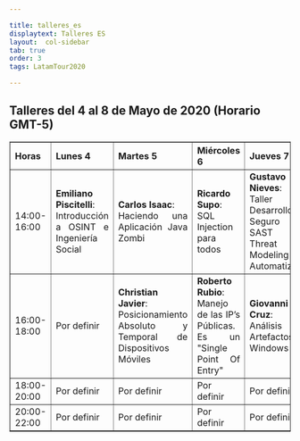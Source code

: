 ```yaml
---

title: talleres_es
displaytext: Talleres ES
layout:  col-sidebar
tab: true
order: 3
tags: LatamTour2020

---
```


## Talleres del 4 al 8 de Mayo de 2020 (Horario GMT-5)

<table width="100%" border="1" style="text-align:justify;">
  <tr>
    <th width="10%" >Horas</th>
    <th width="18%">Lunes 4</th>
    <th width="18%">Martes 5</th>
    <th width="18%">Miércoles 6</th>
    <th width="18%">Jueves 7</th>
    <th width="18%">Viernes 8</th>
  </tr>
  <tr>
    <td>14:00-16:00</td>
    <td><b>Emiliano Piscitelli</b>:<br>Introducción a OSINT e Ingeniería Social</td>
    <td><b>Carlos Isaac</b>:<br>Haciendo una Aplicación Java Zombi</td>
    <td><b>Ricardo Supo</b>:<br>SQL Injection para todos</td>
    <td><b>Gustavo Nieves</b>:<br>Taller de Desarrollo Seguro con SAST y Threat Modeling Automatizado</td>
    <td><b>Cris Lima</b>:<br>Docker, un laboratorio de pentesting</td>
  </tr>
    <tr>
    <td>16:00-18:00</td>
    <td>Por definir</td>
    <td><b>Christian Javier</b>:<br>Posicionamiento Absoluto y Temporal de Dispositivos Móviles</td>
    <td><b>Roberto Rubio</b>:<br>Manejo de las IP’s Públicas. Es un "Single Point Of Entry"</td>
    <td><b>Giovanni Cruz</b>:<br>Análisis de Artefactos en Windows</td>
    <td><b>Mauricio Urizar</b>:<br>Análisis Forense a Windows</td>
  </tr>
    <tr>
    <td>18:00-20:00</td>
    <td>Por definir</td>
    <td>Por definir</td>
    <td>Por definir</td>
    <td>Por definir</td>
    <td>Por definir</td>
  </tr>
  <tr>
    <td>20:00-22:00</td>
    <td>Por definir</td>
    <td>Por definir</td>
    <td>Por definir</td>
    <td>Por definir</td>
    <td>Por definir</td>
  </tr>
 </table>